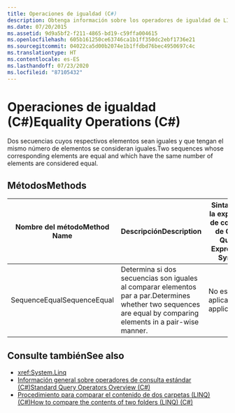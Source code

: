 ```yaml
---
title: Operaciones de igualdad (C#)
description: Obtenga información sobre los operadores de igualdad de LINQ en C#, donde dos secuencias cuyos elementos son iguales y tienen el mismo número de elementos son iguales.
ms.date: 07/20/2015
ms.assetid: 9d9a5bf2-f211-4865-bd19-c59ffa004615
ms.openlocfilehash: 605b161250ce63746ca1b1ff350dc2ebf1736e21
ms.sourcegitcommit: 04022ca5d00b2074e1b1ffdbd76bec4950697c4c
ms.translationtype: HT
ms.contentlocale: es-ES
ms.lasthandoff: 07/23/2020
ms.locfileid: "87105432"
---
```

# <a name="equality-operations-c"></a><span data-ttu-id="fbe4f-103">Operaciones de igualdad (C#)</span><span class="sxs-lookup"><span data-stu-id="fbe4f-103">Equality Operations (C#)</span></span>
<span data-ttu-id="fbe4f-104">Dos secuencias cuyos respectivos elementos sean iguales y que tengan el mismo número de elementos se consideran iguales.</span><span class="sxs-lookup"><span data-stu-id="fbe4f-104">Two sequences whose corresponding elements are equal and which have the same number of elements are considered equal.</span></span>  
  
## <a name="methods"></a><span data-ttu-id="fbe4f-105">Métodos</span><span class="sxs-lookup"><span data-stu-id="fbe4f-105">Methods</span></span>  
  
|<span data-ttu-id="fbe4f-106">Nombre del método</span><span class="sxs-lookup"><span data-stu-id="fbe4f-106">Method Name</span></span>|<span data-ttu-id="fbe4f-107">Descripción</span><span class="sxs-lookup"><span data-stu-id="fbe4f-107">Description</span></span>|<span data-ttu-id="fbe4f-108">Sintaxis de la expresión de consulta de C#</span><span class="sxs-lookup"><span data-stu-id="fbe4f-108">C# Query Expression Syntax</span></span>|<span data-ttu-id="fbe4f-109">Más información</span><span class="sxs-lookup"><span data-stu-id="fbe4f-109">More Information</span></span>|  
|-----------------|-----------------|---------------------------------|----------------------|  
|<span data-ttu-id="fbe4f-110">SequenceEqual</span><span class="sxs-lookup"><span data-stu-id="fbe4f-110">SequenceEqual</span></span>|<span data-ttu-id="fbe4f-111">Determina si dos secuencias son iguales al comparar elementos par a par.</span><span class="sxs-lookup"><span data-stu-id="fbe4f-111">Determines whether two sequences are equal by comparing elements in a pair-wise manner.</span></span>|<span data-ttu-id="fbe4f-112">No es aplicable.</span><span class="sxs-lookup"><span data-stu-id="fbe4f-112">Not applicable.</span></span>|<xref:System.Linq.Enumerable.SequenceEqual%2A?displayProperty=nameWithType><br /><br /> <xref:System.Linq.Queryable.SequenceEqual%2A?displayProperty=nameWithType>|  
  
## <a name="see-also"></a><span data-ttu-id="fbe4f-113">Consulte también</span><span class="sxs-lookup"><span data-stu-id="fbe4f-113">See also</span></span>

- <xref:System.Linq>
- [<span data-ttu-id="fbe4f-114">Información general sobre operadores de consulta estándar (C#)</span><span class="sxs-lookup"><span data-stu-id="fbe4f-114">Standard Query Operators Overview (C#)</span></span>](./standard-query-operators-overview.md)
- [<span data-ttu-id="fbe4f-115">Procedimiento para comparar el contenido de dos carpetas (LINQ) (C#)</span><span class="sxs-lookup"><span data-stu-id="fbe4f-115">How to compare the contents of two folders (LINQ) (C#)</span></span>](./how-to-compare-the-contents-of-two-folders-linq.md)
